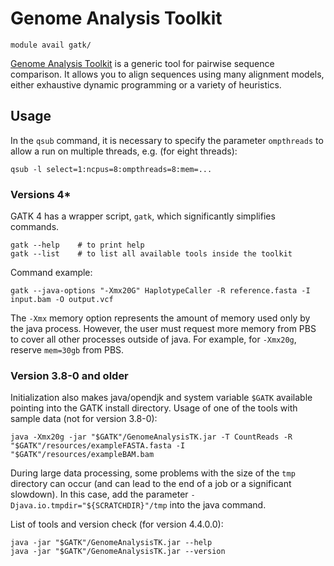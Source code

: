 # Genome Analysis Toolkit

    module avail gatk/

[Genome Analysis Toolkit](https://gatk.broadinstitute.org/hc/en-us) is a generic tool for pairwise sequence comparison. It allows you to align sequences using many alignment models, either exhaustive dynamic programming or a variety of heuristics.  

## Usage

In the `qsub` command, it is necessary to specify the parameter `ompthreads` to allow a run on multiple threads, e.g. (for eight threads):

    qsub -l select=1:ncpus=8:ompthreads=8:mem=...

### Versions 4*

GATK 4 has a wrapper script, `gatk`, which significantly simplifies commands.

    gatk --help    # to print help
    gatk --list    # to list all available tools inside the toolkit

Command example:

    gatk --java-options "-Xmx20G" HaplotypeCaller -R reference.fasta -I input.bam -O output.vcf

The `-Xmx` memory option represents the amount of memory used only by the java process. However, the user must request more memory from PBS to cover all other processes outside of java. For example, for `-Xmx20g`, reserve `mem=30gb` from PBS.

### Version 3.8-0 and older

Initialization also makes java/opendjk and system variable `$GATK` available pointing into the GATK install directory. Usage of one of the tools with sample data (not for version 3.8-0):

    java -Xmx20g -jar "$GATK"/GenomeAnalysisTK.jar -T CountReads -R "$GATK"/resources/exampleFASTA.fasta -I "$GATK"/resources/exampleBAM.bam

During large data processing, some problems with the size of the `tmp` directory can occur (and can lead to the end of a job or a significant slowdown). In this case, add the parameter `-Djava.io.tmpdir="${SCRATCHDIR}"/tmp` into the java command.

List of tools and version check (for version 4.4.0.0):

```
java -jar "$GATK"/GenomeAnalysisTK.jar --help
java -jar "$GATK"/GenomeAnalysisTK.jar --version
```
